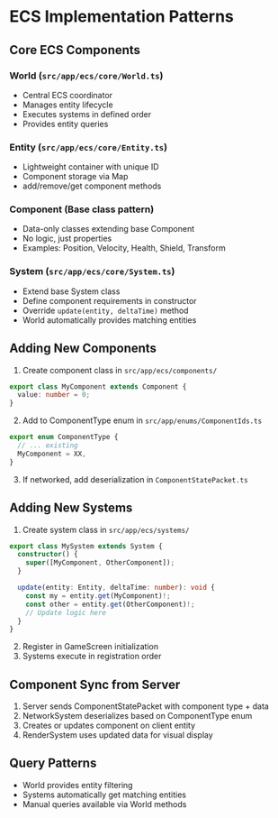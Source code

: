 # ECS Implementation Patterns

## Core ECS Components

### World (`src/app/ecs/core/World.ts`)
- Central ECS coordinator
- Manages entity lifecycle
- Executes systems in defined order
- Provides entity queries

### Entity (`src/app/ecs/core/Entity.ts`)
- Lightweight container with unique ID
- Component storage via Map
- add/remove/get component methods

### Component (Base class pattern)
- Data-only classes extending base Component
- No logic, just properties
- Examples: Position, Velocity, Health, Shield, Transform

### System (`src/app/ecs/core/System.ts`)
- Extend base System class
- Define component requirements in constructor
- Override `update(entity, deltaTime)` method
- World automatically provides matching entities

## Adding New Components

1. Create component class in `src/app/ecs/components/`
```typescript
export class MyComponent extends Component {
  value: number = 0;
}
```

2. Add to ComponentType enum in `src/app/enums/ComponentIds.ts`
```typescript
export enum ComponentType {
  // ... existing
  MyComponent = XX,
}
```

3. If networked, add deserialization in `ComponentStatePacket.ts`

## Adding New Systems

1. Create system class in `src/app/ecs/systems/`
```typescript
export class MySystem extends System {
  constructor() {
    super([MyComponent, OtherComponent]);
  }

  update(entity: Entity, deltaTime: number): void {
    const my = entity.get(MyComponent)!;
    const other = entity.get(OtherComponent)!;
    // Update logic here
  }
}
```

2. Register in GameScreen initialization
3. Systems execute in registration order

## Component Sync from Server

1. Server sends ComponentStatePacket with component type + data
2. NetworkSystem deserializes based on ComponentType enum
3. Creates or updates component on client entity
4. RenderSystem uses updated data for visual display

## Query Patterns
- World provides entity filtering
- Systems automatically get matching entities
- Manual queries available via World methods
